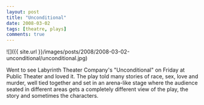 ```yaml
---
layout: post
title: "Unconditional"
date: 2008-03-02
tags: [theatre, plays]
comments: true
---
```

![]({{ site.url }}/images/posts/2008/2008-03-02-unconditional/unconditional.jpg)

Went to see Labyrinth Theater Company's "Unconditional" on Friday at Public Theater and loved it. The play told many stories of race, sex, love and murder, well tied together and set in an arena-like stage where the audience seated in different areas gets a completely different view of the play, the story and sometimes the characters.
